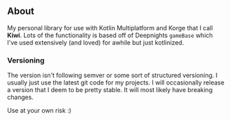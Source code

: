 ## About

My personal library for use with Kotlin Multiplatform and Korge that I call **Kiwi**. Lots of the functionality is based off of Deepnights `gameBase` which I've used extensively (and loved) for awhile but just kotlinized.

### Versioning

The version isn't following semver or some sort of structured versioning. I usually just use the latest git code for my projects.
I will occasionally release a version that I deem to be pretty stable. It will most likely have breaking changes.

Use at your own risk :)